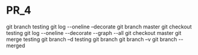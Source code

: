 # PR_4
git branch testing
git log --oneline –decorate
git branch master
git checkout testing
git log --oneline --decorate --graph --all
git checkout master
git merge testing
git branch –d testing
git branch
git branch –v
git branch --merged
